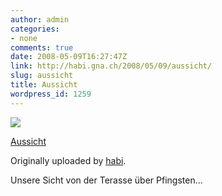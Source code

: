 ```yaml
---
author: admin
categories:
- none
comments: true
date: 2008-05-09T16:27:47Z
link: http://habi.gna.ch/2008/05/09/aussicht/
slug: aussicht
title: Aussicht
wordpress_id: 1259
---
```


[![](http://farm4.static.flickr.com/3003/2477935239_4994a6e0db_m.jpg)](http://www.flickr.com/photos/habi/2477935239/)
   

 
  [Aussicht](http://www.flickr.com/photos/habi/2477935239/)
    

  Originally uploaded by [habi](http://www.flickr.com/people/habi/).
 



Unsere Sicht von der Terasse über Pfingsten...
  

